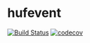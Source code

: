 hufevent
========

[![Build Status](https://travis-ci.org/tutorcruncher/hufevent.svg?branch=master)](https://travis-ci.org/tutorcruncher/hufevent)
[![codecov](https://codecov.io/gh/tutorcruncher/hufevent/branch/master/graph/badge.svg)](https://codecov.io/gh/tutorcruncher/hufevent)
